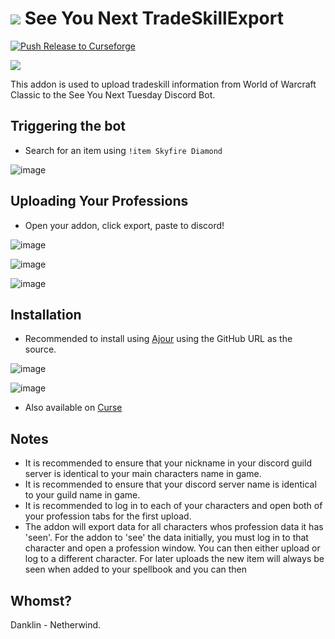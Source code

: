 # ![](favicon-32x32.png) See You Next TradeSkillExport

[![Push Release to Curseforge](https://github.com/bdanklin/tradeskill/actions/workflows/main.yml/badge.svg?branch=main)](https://github.com/bdanklin/tradeskill/actions/workflows/main.yml)

![](http://puu.sh/HWJSO/b57b086d25.jpg)

This addon is used to upload tradeskill information from World of Warcraft Classic to the See You Next Tuesday Discord Bot.

## Triggering the bot

- Search for an item using `!item Skyfire Diamond`

![image](https://user-images.githubusercontent.com/34633373/129316745-33133435-464a-449e-b3d1-50cb7f66f364.png)


## Uploading Your Professions

- Open your addon, click export, paste to discord!

![image](https://user-images.githubusercontent.com/34633373/128625093-a4145151-3fa6-431b-aede-684addf192e2.png)

![image](https://user-images.githubusercontent.com/34633373/128625145-d022eb59-cd23-44f9-a2cf-f8ab994f83a9.png)

![image](https://user-images.githubusercontent.com/34633373/128625207-948d3e0a-4d1a-4f88-abb3-13f79f12ab8d.png)

## Installation

- Recommended to install using [Ajour](https://github.com/ajour/ajour) using the GitHub URL as the source.

![image](https://user-images.githubusercontent.com/34633373/128624394-5704f98a-c819-4091-8b74-3c5e00b1d0ee.png)

![image](https://user-images.githubusercontent.com/34633373/128624412-221d3d94-db2c-442e-9561-0f4fc5c36926.png)

- Also available on [Curse](https://www.curseforge.com/wow/addons/see-you-next-tradeskill-export)

## Notes
- It is recommended to ensure that your nickname in your discord guild server is identical to your main characters name in game.
- It is recommended to ensure that your discord server name is identical to your guild name in game.
- It is recommended to log in to each of your characters and open both of your profession tabs for the first upload.
- The addon will export data for all characters whos profession data it has 'seen'. For the addon to 'see' the data initially, you must log in to that character and open a profession window. You can then either upload or log to a different character. For later uploads the new item will always be seen when added to your spellbook and you can then 

## Whomst?

Danklin - Netherwind.
